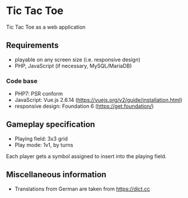 # Tic Tac Toe

Tic Tac Toe as a web application

## Requirements

- playable on any screen size (i.e. responsive design)
- PHP, JavaScript (if necessary, MySQL/MariaDB)

### Code base

- PHP7: PSR conform
- JavaScript: Vue.js 2.6.14 (https://vuejs.org/v2/guide/installation.html)
- responsive design: Foundation 6 (https://get.foundation/) 

## Gameplay specification

- Playing field: 3x3 grid
- Play mode: 1v1, by turns

Each player gets a symbol assigned to insert into the playing field.

## Miscellaneous information

- Translations from German are taken from https://dict.cc
